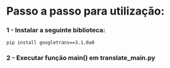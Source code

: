 # Passo a passo para utilização:

### 1 - Instalar a seguinte biblioteca:
`pip install googletrans==3.1.0a0`

### 2 - Executar função main() em translate_main.py
